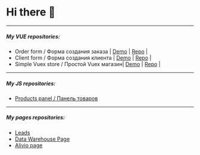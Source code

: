 # Hi there 👋

------------


##### My VUE repositories:


 - Order form / Форма создания заказа  | [Demo](https://potatbut.github.io/order-form/#/ "demo")  |  [Repo](https://github.com/potatbut/order-form "Repo") |
 - Client form / Форма создания клиента  | [Demo](https://potatbut.github.io/client-form/)  | [Repo](https://github.com/potatbut/client-form "Repo")  |
 - Simple Vuex store / Простой Vuex магазин| [Demo](https://potatbut.github.io/vuexed/#/ "Demo") | [Repo](https://github.com/potatbut/vuexed "Repo") |


------------

##### My JS repositories:
- [Products panel / Панель товаров](https://potatbut.github.io/products-panel/ "Products panel / Панель товаров")
------------

##### My pages repositories:
- [Leads](https://potatbut.github.io/leads-page/dist/ "Leads")
- [Data Warehouse Page](https://potatbut.github.io/march/dist/index.html "Data Warehouse Page")
- [Alivio page](https://potatbut.github.io/alivio/dist/ "Alivio page")



